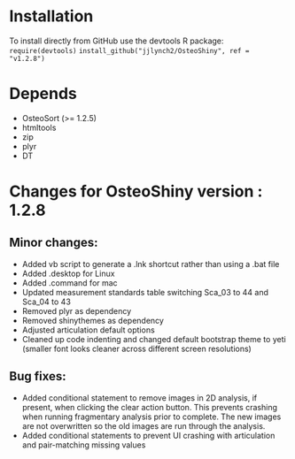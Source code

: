 # Installation

To install directly from GitHub use the devtools R package:
`require(devtools)`
`install_github("jjlynch2/OsteoShiny", ref = "v1.2.8")`

# Depends
* OsteoSort (>= 1.2.5)
* htmltools
* zip
* plyr
* DT

# Changes for OsteoShiny version : 1.2.8

## Minor changes:
* Added vb script to generate a .lnk shortcut rather than using a .bat file
* Added .desktop for Linux
* Added .command for mac
* Updated measurement standards table switching Sca_03 to 44 and Sca_04 to 43
* Removed plyr as dependency
* Removed shinythemes as dependency
* Adjusted articulation default options
* Cleaned up code indenting and changed default bootstrap theme to yeti (smaller font looks cleaner across different screen resolutions)

## Bug fixes:
* Added conditional statement to remove images in 2D analysis, if present, when clicking the clear action button. This prevents crashing when running fragmentary analysis prior to complete. The new images are not overwritten so the old images are run through the analysis. 
* Added conditional statements to prevent UI crashing with articulation and pair-matching missing values